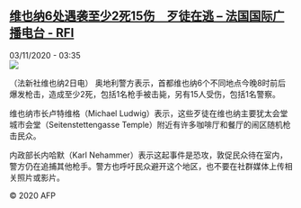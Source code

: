 <!--1604375698000-->
[维也纳6处遇袭至少2死15伤　歹徒在逃 – 法国国际广播电台 - RFI](http://www.rfi.fr//cn/contenu/20201103-%E7%BB%B4%E4%B9%9F%E7%BA%B36%E5%A4%84%E9%81%87%E8%A2%AD%E8%87%B3%E5%B0%912%E6%AD%BB15%E4%BC%A4%E3%80%80%E6%AD%B9%E5%BE%92%E5%9C%A8%E9%80%83)
------

<div>03/11/2020 - 03:35</div><img src="https://s.rfi.fr/media/display/d639491c-1d80-11eb-b80f-005056bff430/w:310/p:16x9/int0005b.201103103501.jpg"><div class="t-content__body u-clearfix"><p>（法新社维也纳2日电）    奥地利警方表示，首都维也纳6个不同地点今晚8时前后爆发枪击，造成至少2死，包括1名枪手被击毙，另有15人受伤，包括1名警察。</p><p>    维也纳市长卢特维格（Michael Ludwig）表示，这些歹徒在维也纳主要犹太会堂城市会堂（Seitenstettengasse Temple）附近有许多咖啡厅和餐厅的闹区随机枪击民众。</p><p>    内政部长内哈默（Karl Nehammer）表示这起事件是恐攻，敦促民众待在室内，警方仍在追捕其他枪手。警方也呼吁民众避开这个地区，也不要在社群媒体上传相关照片或影片。</p><p class="t-copyright">© 2020 AFP</p>        </div>
